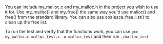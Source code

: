 You can include my_malloc.c and my_malloc.h in the project you wish to use it for. Use my_malloc() and my_free() the same way you'd use malloc() and free() from the standard library. You can also use coalesce_free_list() to clean up the free list. 

To run the test and verify that the functions work, you can use `gcc my_malloc.c malloc_test.c -o malloc_test` and then run `./malloc_test`
